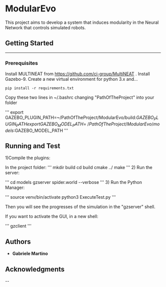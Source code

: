 # ModularEvo

This project aims to develop a system that induces modularity in the Neural Network that controls simulated robots.

## Getting Started

---

### Prerequisites


Install MULTINEAT from https://github.com/ci-group/MultiNEAT . 
Install Gazebo-9.
Create a new virtual environment for python 3.x and...

```
pip install -r requirements.txt
```


Copy these two lines in ~/.bashrc changing "PathOfTheProject" into your folder

'''
	export GAZEBO_PLUGIN_PATH=~/PathOfTheProject/ModularEvo/build:$GAZEBO_PLUGIN_PATH
	export GAZEBO_MODEL_PATH=~/PathOfTheProject/ModularEvo/models:$GAZEBO_MODEL_PATH
'''

## Running and Test

1)Compile the plugins:

In the project folder:
'''
	mkdir build
	cd build
	cmake ../
	make
'''
2) Run the server:

'''
	cd models
	gzserver spider.world --verbose
'''
3) Run the Python Manager:

'''
	source venv/bin/activate
	python3 ExecuteTest.py
'''

Then you will see the progresses of the simulation in the "gzserver" shell.

If you want to activate the GUI, in a new shell:

'''
	gzclient
'''

## Authors

* **Gabriele Martino**

## Acknowledgments

--


